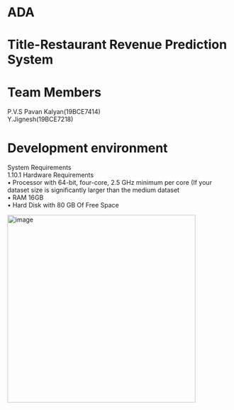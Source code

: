 # ADA

# Title-Restaurant Revenue Prediction System


# Team Members

P.V.S Pavan Kalyan(19BCE7414)<br>
Y.Jignesh(19BCE7218)


# Development environment

System Requirements<br>
1.10.1 Hardware Requirements<br>
• Processor with 64-bit, four-core, 2.5 GHz minimum per core (If your dataset size is
significantly larger than the medium dataset<br>
• RAM 16GB<br>
• Hard Disk with 80 GB Of Free Space<br>

<img width="424" alt="image" src="https://user-images.githubusercontent.com/56973182/169707376-a60b58ab-faa4-4354-a279-d9b2a669f45c.png">
